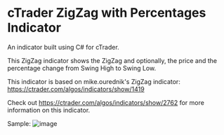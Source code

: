 # cTrader ZigZag with Percentages Indicator

An indicator built using C# for cTrader.

This ZigZag indicator shows the ZigZag and optionally, the price and the percentage change from Swing High to Swing Low.

This indicator is based on mike.ourednik's ZigZag indicator: https://ctrader.com/algos/indicators/show/1419

Check out https://ctrader.com/algos/indicators/show/2762 for more information on this indicator.

Sample:
![image](https://user-images.githubusercontent.com/30938455/177161634-c746fee1-5c67-4f0c-849d-19526f6b622c.png)
